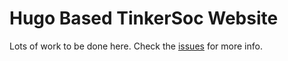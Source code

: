 # Hugo Based TinkerSoc Website

Lots of work to be done here. Check the
[issues](https://github.com/TinkerSoc/TinkerWebHugo/issues) for more
info.
